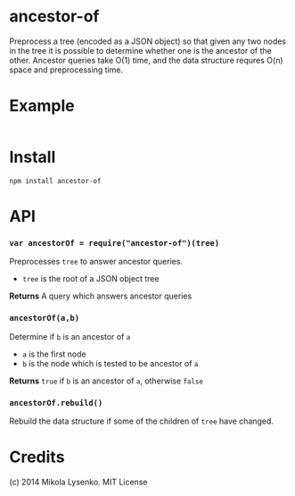 ancestor-of
===========
Preprocess a tree (encoded as a JSON object) so that given any two nodes in the tree it is possible to determine whether one is the ancestor of the other. Ancestor queries take O(1) time, and the data structure requres O(n) space and preprocessing time.

# Example

```javascript
```

# Install

```
npm install ancestor-of
```

# API

### `var ancestorOf = require("ancestor-of")(tree)`
Preprocesses `tree` to answer ancestor queries.

* `tree` is the root of a JSON object tree

**Returns** A query which answers ancestor queries

### `ancestorOf(a,b)`
Determine if `b` is an ancestor of `a`

* `a` is the first node
* `b` is the node which is tested to be ancestor of `a`

**Returns** `true` if `b` is an ancestor of `a`, otherwise `false`

### `ancestorOf.rebuild()`
Rebuild the data structure if some of the children of `tree` have changed.

# Credits
(c) 2014 Mikola Lysenko. MIT License